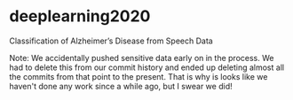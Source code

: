 # deeplearning2020
Classification of Alzheimer’s Disease from Speech Data

Note: We accidentally pushed sensitive data early on in the process. We had to delete this from our commit history and ended up deleting almost all the commits from that point to the present. That is why is looks like we haven't done any work since a while ago, but I swear we did!
